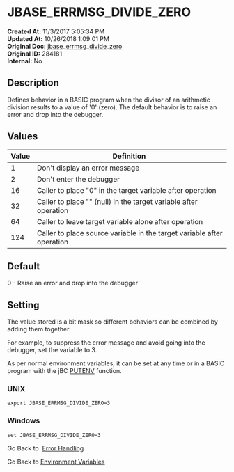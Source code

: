 # JBASE_ERRMSG_DIVIDE_ZERO

**Created At:** 11/3/2017 5:05:34 PM  
**Updated At:** 10/26/2018 1:09:01 PM  
**Original Doc:** [jbase_errmsg_divide_zero](https://docs.jbase.com/41717-environment-variables/jbase_errmsg_divide_zero)  
**Original ID:** 284181  
**Internal:** No  

## Description

Defines behavior in a BASIC program when the divisor of an arithmetic division results to a value of '0' (zero). The default behavior is to raise an error and drop into the debugger.

## Values

| Value | Definition  |
| --- | --- |
| 1 | Don't display an error message |
| 2 | Don't enter the debugger |
| 16 | Caller to place "0" in the target variable after operation |
| 32 | Caller to place "" (null) in the target variable after operation |
| 64 | Caller to leave target variable alone after operation |
| 124 | Caller to place source variable in the target variable after operation |

## Default

0 - Raise an error and drop into the debugger

## Setting

The value stored is a bit mask so different behaviors can be combined by adding them together.

For example, to suppress the error message and avoid going into the debugger, set the variable to 3.

As per normal environment variables, it can be set at any time or in a BASIC program with the jBC [PUTENV](./../../jbase-basic-%28jbc%29/putenv) function.

### UNIX

```
export JBASE_ERRMSG_DIVIDE_ZERO=3
```

### Windows

```
set JBASE_ERRMSG_DIVIDE_ZERO=3
```

Go Back to  [Error Handling](./../../jbase-basic-%28jbc%29/jbc-error-handling)

Go Back to [Environment Variables](./../README.md)
